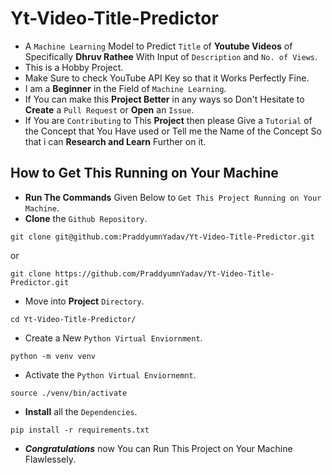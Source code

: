 # Yt-Video-Title-Predictor
- A  `Machine Learning` Model to Predict `Title` of **Youtube Videos** of Specifically **Dhruv Rathee** With Input of `Description` and `No. of Views`.
- This is a Hobby Project.
- Make Sure to check YouTube API Key so that it Works Perfectly Fine.
- I am a **Beginner** in the Field of `Machine Learning`.
- If You can make this **Project Better** in any ways so Don't Hesitate to **Create** a `Pull Request` or **Open** an `Issue`.
- If You are `Contributing` to This **Project** then please Give a `Tutorial` of the Concept that You Have used or Tell me the Name of the Concept So that i can **Research and Learn** Further on it.

## How to Get This Running on Your Machine
- **Run The Commands** Given Below to `Get This Project Running on Your Machine`.
- **Clone** the `Github Repository`.
```
git clone git@github.com:PraddyumnYadav/Yt-Video-Title-Predictor.git
```
or
```
git clone https://github.com/PraddyumnYadav/Yt-Video-Title-Predictor.git
```
- Move into **Project** `Directory`.
```
cd Yt-Video-Title-Predictor/
```
- Create a New `Python Virtual Enviornment`.
```
python -m venv venv
```
- Activate the `Python Virtual Enviornemnt`.
```
source ./venv/bin/activate
```
- **Install** all the `Dependencies`.
```
pip install -r requirements.txt
```
- ***Congratulations*** now You can Run This Project on Your Machine Flawlessely.